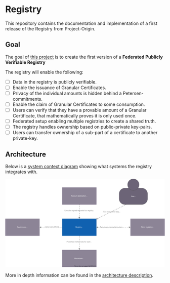 # Registry

This repository contains the documentation and implementation of a first
release of the Registry from Project-Origin.

## Goal

The goal of [this project](https://github.com/orgs/project-origin/projects/1) is to create the first version of a **Federated Publicly Verifiable Registry**

The registry will enable the following:

- [ ] Data in the registry is publicly verifiable.
- [ ] Enable the issuance of Granular Certificates.
- [ ] Privacy of the individual amounts is hidden behind a Petersen-commitments.
- [ ] Enable the claim of Granular Certificates to some consumption.
- [ ] Users can verify that they have a provable amount of a Granular Certificate, that mathematically proves it is only used once.
- [ ] Federated setup enabling multiple registries to create a shared truth.
- [ ] The registry handles ownership based on public-private key-pairs.
- [ ] Users can transfer ownership of a sub-part of a certificate to another private-key.

## Architecture

Below is a [system context diagram](https://c4model.com/#SystemContextDiagram) showing what systems the registry integrates with.

![C4 system diagram](/doc/system_diagram.drawio.svg)

More in depth information can be found in the [architecture description](doc/architecture.md).
